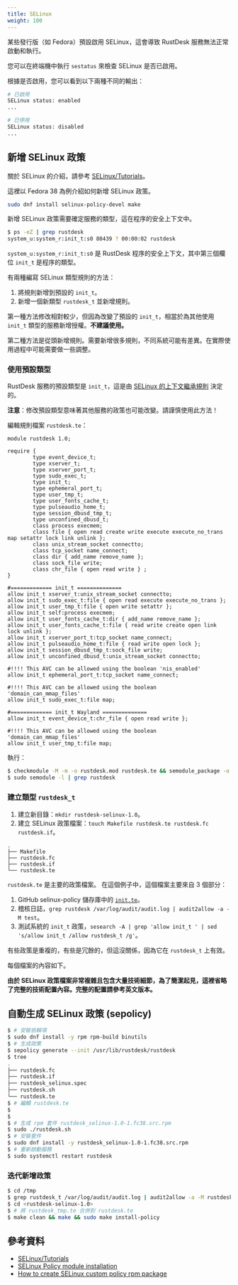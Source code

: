 ```yaml
---
title: SELinux
weight: 100
---
```


某些發行版（如 Fedora）預設啟用 SELinux，這會導致 RustDesk 服務無法正常啟動和執行。

您可以在終端機中執行 `sestatus` 來檢查 SELinux 是否已啟用。

根據是否啟用，您可以看到以下兩種不同的輸出：

```sh
# 已啟用
SELinux status: enabled
...

# 已停用
SELinux status: disabled
...
```

## 新增 SELinux 政策

關於 SELinux 的介紹，請參考 [SELinux/Tutorials](https://wiki.gentoo.org/wiki/SELinux/Tutorials)。

這裡以 Fedora 38 為例介紹如何新增 SELinux 政策。

```sh
sudo dnf install selinux-policy-devel make
```

新增 SELinux 政策需要確定服務的類型，這在程序的安全上下文中。

```sh
$ ps -eZ | grep rustdesk
system_u:system_r:init_t:s0 80439 ? 00:00:02 rustdesk
```

`system_u:system_r:init_t:s0` 是 RustDesk 程序的安全上下文，其中第三個欄位 `init_t` 是程序的類型。

有兩種編寫 SELinux 類型規則的方法：

1. 將規則新增到預設的 `init_t`。
2. 新增一個新類型 `rustdesk_t` 並新增規則。

第一種方法修改相對較少，但因為改變了預設的 `init_t`，相當於為其他使用 `init_t` 類型的服務新增授權。**不建議使用。**

第二種方法是從頭新增規則。需要新增很多規則，不同系統可能有差異。在實際使用過程中可能需要做一些調整。

### 使用預設類型

RustDesk 服務的預設類型是 `init_t`，這是由 [SELinux 的上下文繼承規則](https://wiki.gentoo.org/wiki/SELinux/Tutorials/How_does_a_process_get_into_a_certain_context) 決定的。

**注意**：修改預設類型意味著其他服務的政策也可能改變。請謹慎使用此方法！

編輯規則檔案 `rustdesk.te`：

```text
module rustdesk 1.0;

require {
        type event_device_t;
        type xserver_t;
        type xserver_port_t;
        type sudo_exec_t;
        type init_t;
        type ephemeral_port_t;
        type user_tmp_t;
        type user_fonts_cache_t;
        type pulseaudio_home_t;
        type session_dbusd_tmp_t;
        type unconfined_dbusd_t;
        class process execmem;
        class file { open read create write execute execute_no_trans map setattr lock link unlink };
        class unix_stream_socket connectto;
        class tcp_socket name_connect;
        class dir { add_name remove_name };
        class sock_file write;
        class chr_file { open read write } ;
}

#============= init_t ==============
allow init_t xserver_t:unix_stream_socket connectto;
allow init_t sudo_exec_t:file { open read execute execute_no_trans };
allow init_t user_tmp_t:file { open write setattr };
allow init_t self:process execmem;
allow init_t user_fonts_cache_t:dir { add_name remove_name };
allow init_t user_fonts_cache_t:file { read write create open link lock unlink };
allow init_t xserver_port_t:tcp_socket name_connect;
allow init_t pulseaudio_home_t:file { read write open lock };
allow init_t session_dbusd_tmp_t:sock_file write;
allow init_t unconfined_dbusd_t:unix_stream_socket connectto;

#!!!! This AVC can be allowed using the boolean 'nis_enabled'
allow init_t ephemeral_port_t:tcp_socket name_connect;

#!!!! This AVC can be allowed using the boolean 'domain_can_mmap_files'
allow init_t sudo_exec_t:file map;

#============= init_t Wayland ==============
allow init_t event_device_t:chr_file { open read write };

#!!!! This AVC can be allowed using the boolean 'domain_can_mmap_files'
allow init_t user_tmp_t:file map;

```

執行：

```sh
$ checkmodule -M -m -o rustdesk.mod rustdesk.te && semodule_package -o rustdesk.pp -m rustdesk.mod && sudo semodule -i rustdesk.pp
$ sudo semodule -l | grep rustdesk
```

### 建立類型 `rustdesk_t`

1. 建立新目錄：`mkdir rustdesk-selinux-1.0`。
2. 建立 SELinux 政策檔案：`touch Makefile rustdesk.te rustdesk.fc rustdesk.if`。

```text
.
├── Makefile
├── rustdesk.fc
├── rustdesk.if
└── rustdesk.te
```

`rustdesk.te` 是主要的政策檔案。
在這個例子中，這個檔案主要來自 3 個部分：

1. GitHub selinux-policy 儲存庫中的 [`init.te`](https://github.com/fedora-selinux/selinux-policy/blob/rawhide/policy/modules/system/init.te)。
2. 稽核日誌，`grep rustdesk /var/log/audit/audit.log | audit2allow -a -M test`。
3. 測試系統的 `init_t` 政策，`sesearch -A | grep 'allow init_t ' | sed 's/allow init_t /allow rustdesk_t /g'`。

有些政策是重複的，有些是冗餘的，但這沒關係，因為它在 `rustdesk_t` 上有效。

每個檔案的內容如下。

**由於 SELinux 政策檔案非常複雜且包含大量技術細節，為了簡潔起見，這裡省略了完整的技術配置內容。完整的配置請參考英文版本。**

## 自動生成 SELinux 政策 (sepolicy)

```sh
$ # 安裝依賴項
$ sudo dnf install -y rpm rpm-build binutils
$ # 生成政策
$ sepolicy generate --init /usr/lib/rustdesk/rustdesk
$ tree
.
├── rustdesk.fc
├── rustdesk.if
├── rustdesk_selinux.spec
├── rustdesk.sh
└── rustdesk.te
$ # 編輯 rustdesk.te
$
$
$ # 生成 rpm 套件 rustdesk_selinux-1.0-1.fc38.src.rpm
$ sudo ./rustdesk.sh
$ # 安裝套件
$ sudo dnf install -y rustdesk_selinux-1.0-1.fc38.src.rpm
$ # 重新啟動服務
$ sudo systemctl restart rustdesk
```

### 迭代新增政策

```sh
$ cd /tmp
$ grep rustdesk_t /var/log/audit/audit.log | audit2allow -a -M rustdesk_tmp
$ cd <rustdesk-selinux-1.0>
$ # 將 rustdesk_tmp.te 合併到 rustdesk.te
$ make clean && make && sudo make install-policy
```

## 參考資料

- [SELinux/Tutorials](https://wiki.gentoo.org/wiki/SELinux/Tutorials)
- [SELinux Policy module installation](https://fedoraproject.org/wiki/SELinux/IndependentPolicy#SELinux_Policy_module_installation)
- [How to create SELinux custom policy rpm package](https://lukas-vrabec.com/index.php/2015/07/07/how-to-create-selinux-custom-policy-rpm-package/)